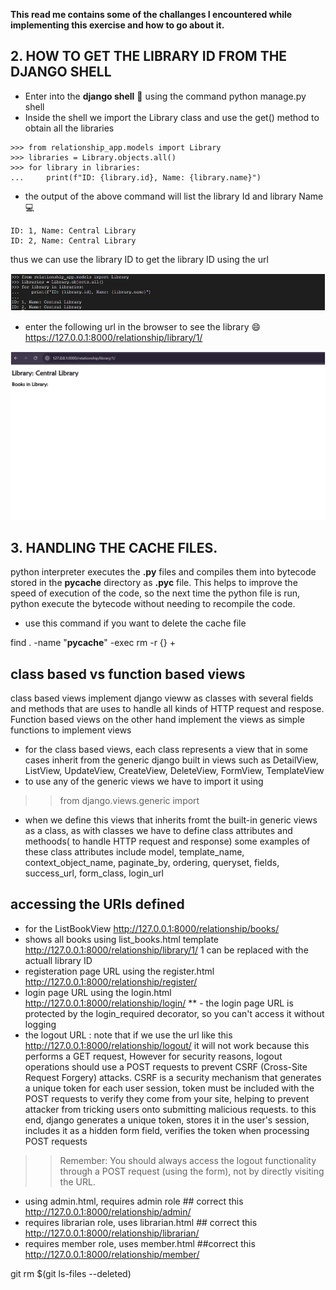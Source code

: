 **This read me contains some of the challanges I encountered while implementing this exercise and how to go about it.**

## 2. HOW TO GET THE LIBRARY ID FROM THE DJANGO SHELL
 - Enter into the **django shell** :shell: using the command python manage.py shell
 - Inside the shell we import the Library class and use the get() method to obtain all the libraries
 ```terminal
>>> from relationship_app.models import Library
>>> libraries = Library.objects.all()
>>> for library in libraries:
...     print(f"ID: {library.id}, Name: {library.name}")

 ```
 - the output of the above command will list the library Id and library Name :computer:
 ```
 ID: 1, Name: Central Library
 ID: 2, Name: Central Library
 ```
 thus we can use the library ID to get the library ID using the url 

![image of django shell](/django-models/LibraryProject/screenshot/django-shell.png)

- enter the following url in the browser to see the library :smile:
<https://127.0.0.1:8000/relationship/library/1/>

![image of the url opened in a browser](/django-models/LibraryProject/screenshot/image_in_browser.png)

## 3. HANDLING THE CACHE FILES.
python interpreter executes the **.py** files and compiles them into bytecode stored in the __pycache__ directory as **.pyc** file. This helps to improve the speed of execution of the code, so the next time the python file is run, python execute the bytecode without needing to recompile the code.

- use this command if you want to delete the cache file

 find . -name "__pycache__" -exec rm -r {} +

## class based vs function based views
class based views implement django vieww as classes with several fields and methods that are uses to handle all kinds of HTTP request and respose. Function based views on the other hand implement the views as simple functions to implement views
- for the class based views, each class represents a view that in some cases inherit from the generic django built in views such as DetailView, ListView, UpdateView, CreateView, DeleteView, FormView, TemplateView
- to use any of the generic views we have to import it using 
>> from django.views.generic import <genericviewtype>
- when we define this views that inherits fromt the built-in generic views as a class, as with classes we have to define class attributes and methoods( to handle HTTP request and response) some examples of these class attributes include
model, template_name, context_object_name, paginate_by, ordering, queryset, fields, success_url, form_class, login_url

## accessing the URls defined 
- for the ListBookView
http://127.0.0.1:8000/relationship/books/
- shows all books using list_books.html template
http://127.0.0.1:8000/relationship/library/1/ 
1 can be replaced with the actuall library ID
- registeration page URL using the register.html
http://127.0.0.1:8000/relationship/register/
- login page URL using the login.html
http://127.0.0.1:8000/relationship/login/
** - the login page URL is protected by the login_required decorator, so you can't access it without logging
- the logout URL : note that if we use the url like this http://127.0.0.1:8000/relationship/logout/ it will not work because this performs a GET request, However for security reasons, logout operations should use a POST requests to prevent CSRF (Cross-Site Request Forgery) attacks. CSRF is a security mechanism that generates a unique token for each user session, token must be included with the POST requests to verify they come from your site, helping to prevent attacker from tricking users onto submitting malicious requests. to this end, django generates a unique token, stores it in the user's session, includes it as a hidden form field, verifies the token when processing POST requests
>> Remember: You should always access the logout functionality through a POST request (using the form), not by directly visiting the URL.
- using admin.html, requires admin role ## correct this
http://127.0.0.1:8000/relationship/admin/
- requires librarian role, uses librarian.html ## correct this
http://127.0.0.1:8000/relationship/librarian/
- requires member role, uses member.html ##correct this
http://127.0.0.1:8000/relationship/member/

git rm $(git ls-files --deleted)